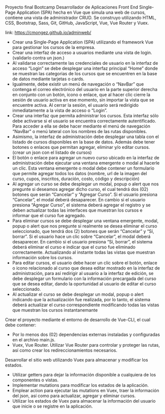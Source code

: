 Proyecto final Bootcamp Desarrollador de Aplicaciones Front End
Single-Page Application (SPA) hecha en Vue que simula una web de cursos, contiene una vista de administrador CRUD.
Se construyo utilizando HTML, CSS, Bootstrap, Sass, Git, GitHub, JavaScript, Vue, Vue Router y Vuex. 

link: https://cmongez.github.io/adminweb/

- Crear una Single-Page Application (SPA) utilizando el framework Vue para gestionar los cursos
de la empresa.
- Crear una interfaz de acceso a usuarios mediante una vista de login. (validarlo contra un json.)
- Al validarse correctamente las credenciales de usuario en la interfaz de acceso “Login” se debe desplegar 
una interfaz principal “Home” donde se muestran las categorias de los cursos que se encuentren en la base de datos mediante tarjetas o cards.
- Igualmente, debe existir un menú de navegación o “NavBar” que contenga el correo
electrónico del usuario en la parte superior derecha en conjunto con un botón, icono o
enlace, que al hacer clic cierre la sesión de usuario activa en ese momento, sin importar la
vista que se encuentre activa. Al cerrar la sesión, el usuario será redirigido inmediatamente a
la vista de acceso o “Login”.
- Crear una interfaz que permita administrar los cursos. Esta interfaz sólo debe activarse si el
usuario se encuentra correctamente autentificado. Para acceder a ella se debe hacer mediante el menú de navegación “NavBar” o menú lateral con los nombres de las rutas
disponibles.
- Asimismo, la interfaz de administración debe desplegar una tabla con el listado de cursos
disponibles en la base de datos. Además debe tener botones o enlaces que permitan agregar,
eliminar y/o editar cursos. (crear un json con el listado de cursos)
- El botón o enlace para agregar un nuevo curso ubicado en la interfaz de administración debe
ejecutar una ventana emergente o modal al hacerle un clic. Esta ventana emergente o modal
debe contener un formulario que permite agregar todos los datos (nombre, url de la imagen
del curso, cupos, inscritos, duración, costo, código y descripción)
- Al agregar un curso se debe desplegar un modal, popup o
alert que nos pregunte si deseamos agregar dicho curso, el cual tendrá dos (02) botones que
serán “Cancelar” y “Agregar Curso”. Si el usuario presiona “Cancelar”, el modal deberá
desaparecer. En cambio si el usuario presiona “Agregar Curso”, el sistema deberá agregar el
registro y se deben
actualizar todas las interfaces que muestran los cursos e informar que el curso fue agregado.
- Para eliminar cursos se debe desplegar una ventana emergente, modal, popup o alert que
nos pregunte si realmente se desea eliminar el curso seleccionado, que tendrá dos (2)
botones que serán “Cancelar” y “Sí, borrar”. Si el usuario hace un clic sobre “Cancelar”, el
modal deberá desaparecer. En cambio si el usuario presiona “Sí, borrar”, el sistema deberá
eliminar el curso e indicar que el curso fue eliminado
correctamente. Actualizando al instante todas las vistas que muestran información sobre los
cursos.
- Para editar cursos, el usuario debe hacer un clic sobre el botón, enlace o icono relacionado al
curso que desea editar mostrado en la interfaz de administración, para así redirigir al usuario
a la interfaz de edición, se debe desplegar un formulario con la información precargada del
curso que se desea editar, dando la oportunidad al usuario de editar el curso seleccionado.
- Al actualizar el curso se debe desplegar un modal, popup o alert indicando que la
actualización fue realizada, por lo tanto, el sistema deberá actualizar el curso
correspondiente modificando todas las vistas que muestran
los cursos instantanemante

Crear el proyecto mediante el entorno de desarrollo de Vue-CLI, el cual debe contener:
- Por lo menos dos (02) dependencias externas instaladas y configuradas en el archivo main.js.
- Vuex, Vue Router.
Utilizar Vue Router para controlar y proteger las rutas, así como crear los redireccionamientos
necesarios.

Desarrollar el sitio web utilizando Vuex para almacenar y modificar los estados.
- Utilizar getters para dejar la información disponible a cualquiera de los componentes o vistas.
- Implementar mutations para modificar los estados de la aplicación.
- Emplear action para ejecutar las mutations en Vuex, traer la información del json, así como para actualizar, agregar y eliminar cursos.
- Utilizar los estados de Vuex para almacenar la información del usuario que inicie o se registre
en la aplicación.
